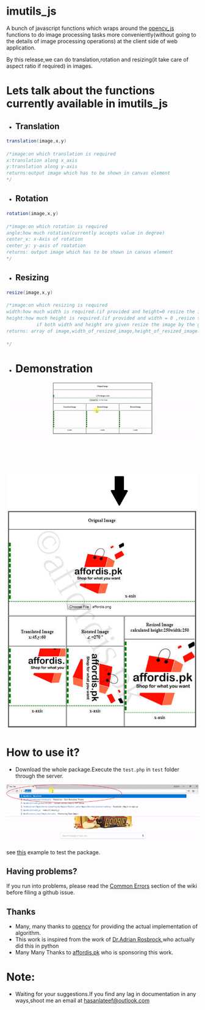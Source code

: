 # imutils_js

 A bunch of javascript functions which wraps around the [opencv_js](http://opencv.org/) functions to do image processing tasks more conveniently(without going to the details of image processing operations) at the client side of web application.

By this release,we can do translation,rotation and resizing(it take care of aspect ratio if required) in images.
# Lets talk about the functions currently available in imutils_js 
* ## Translation

```java script
translation(image,x,y)

/*image:on which translation is required
x:translation along x_axis
y:translation along y-axis
returns:output image which has to be shown in canvas element
*/
```
* ## Rotation

```java script
rotation(image,x,y)

/*image:on which rotation is required
angle:how much rotation(currently accepts value in degree)
center_x: x-Axis of rotation
center_y: y-axis of roatation
returns: output image which has to be shown in canvas element
*/
```


* ## Resizing

```java script
resize(image,x,y)

/*image:on which resizing is required
width:how much width is required.(if provided and height=0 resize the image by taking care of its aspect ratio )
height:how much height is required.(if provided and width = 0 ,resize the image by taking care of its aspect ratio)
           if both width and height are given resize the image by the given parameters.
returns: array of image,width_of_resized_image,height_of_resized_image.

*/
```
* # Demonstration

![](https://github.com/hasanlatif/Snapchat-like-Filters-python/blob/master/Readme_pics/git_gif.gif)

![](https://github.com/hasanlatif/Snapchat-like-Filters-python/blob/master/Readme_pics/arrow1.jpg)
![](https://github.com/hasanlatif/Snapchat-like-Filters-python/blob/master/Readme_pics/test%20_js.jpg)

 # How to use it?

* Download the whole package.Execute the  ``test.php`` in ``test`` folder through the server.
 
![]( https://github.com/hasanlatif/Snapchat-like-Filters-python/blob/master/Readme_pics/local_host.gif)

 see [this](https://github.com/hasanlatif/imutils_js/tree/master/test) example to test the package.


## Having problems?

If you run into problems, please read the [Common Errors](https://github.com/hasanlatif/imutils_js/wiki/Common-Errors) section of the wiki before filing a github issue.

## Thanks

* Many, many thanks to [opencv](https://opencv.org) for providing the actual implementation  of algorithm.
* This work is inspired from the work of [Dr.Adrian Rosbrock](https://github.com/jrosebr1/imutils),who actually did this in python
* Many Many Thanks to [affordis.pk](https://affordis.pk) who is sponsoring this work.


# Note:
  * Waiting for your suggestions.If you find any lag in documentation in any ways,shoot me an email at hasanlateef@outlook.com




